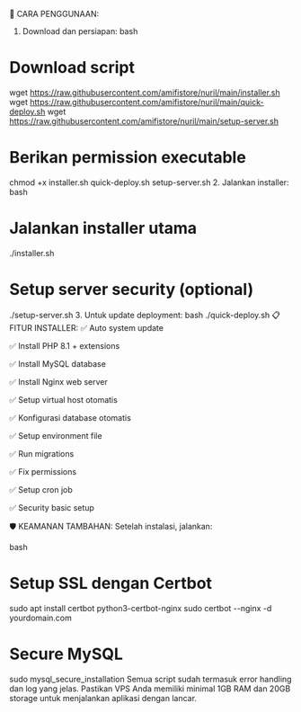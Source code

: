 🚀 CARA PENGGUNAAN:
1. Download dan persiapan:
bash
# Download script
wget https://raw.githubusercontent.com/amifistore/nuril/main/installer.sh
wget https://raw.githubusercontent.com/amifistore/nuril/main/quick-deploy.sh
wget https://raw.githubusercontent.com/amifistore/nuril/main/setup-server.sh

# Berikan permission executable
chmod +x installer.sh quick-deploy.sh setup-server.sh
2. Jalankan installer:
bash
# Jalankan installer utama
./installer.sh

# Setup server security (optional)
./setup-server.sh
3. Untuk update deployment:
bash
./quick-deploy.sh
📋 FITUR INSTALLER:
✅ Auto system update

✅ Install PHP 8.1 + extensions

✅ Install MySQL database

✅ Install Nginx web server

✅ Setup virtual host otomatis

✅ Konfigurasi database otomatis

✅ Setup environment file

✅ Run migrations

✅ Fix permissions

✅ Setup cron job

✅ Security basic setup

🛡️ KEAMANAN TAMBAHAN:
Setelah instalasi, jalankan:

bash
# Setup SSL dengan Certbot
sudo apt install certbot python3-certbot-nginx
sudo certbot --nginx -d yourdomain.com

# Secure MySQL
sudo mysql_secure_installation
Semua script sudah termasuk error handling dan log yang jelas. Pastikan VPS Anda memiliki minimal 1GB RAM dan 20GB storage untuk menjalankan aplikasi dengan lancar.

